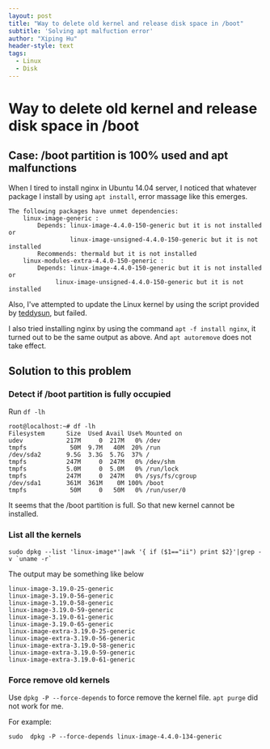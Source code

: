 ```yaml
---
layout: post
title: "Way to delete old kernel and release disk space in /boot"
subtitle: 'Solving apt malfuction error'
author: "Xiping Hu"
header-style: text
tags:
  - Linux
  - Disk
---
```


# Way to delete old kernel and release disk space in /boot #

## Case: /boot partition is 100% used and apt malfunctions ##

When I tired to install nginx in Ubuntu 14.04 server, I noticed that whatever package I install by using `apt install`, error massage like this emerges.

``` shell
The following packages have unmet dependencies: 
	linux-image-generic : 
		Depends: linux-image-4.4.0-150-generic but it is not installed or
		         linux-image-unsigned-4.4.0-150-generic but it is not installed             
		Recommends: thermald but it is not installed
	linux-modules-extra-4.4.0-150-generic : 
		Depends: linux-image-4.4.0-150-generic but it is not installed or
			 linux-image-unsigned-4.4.0-150-generic but it is not installed
```

Also, I've attempted to update the Linux kernel by using the script provided by [teddysun](https://teddysun.com/489.html), but failed.

I also tried installing nginx by using the command `apt -f install nginx`, it turned out to be the same output as above. And `apt autoremove` does not take effect.

## Solution to this problem ##

### Detect if /boot partition is fully occupied ###

Run `df -lh`

``` shell
root@localhost:~# df -lh
Filesystem      Size  Used Avail Use% Mounted on
udev            217M     0  217M   0% /dev
tmpfs            50M  9.7M   40M  20% /run
/dev/sda2       9.5G  3.3G  5.7G  37% /
tmpfs           247M     0  247M   0% /dev/shm
tmpfs           5.0M     0  5.0M   0% /run/lock
tmpfs           247M     0  247M   0% /sys/fs/cgroup
/dev/sda1       361M  361M    0M 100% /boot
tmpfs            50M     0   50M   0% /run/user/0
```

It seems that the /boot partition is full. So that new kernel cannot be installed.

### List all the kernels ###

``` shell
sudo dpkg --list 'linux-image*'|awk '{ if ($1=="ii") print $2}'|grep -v `uname -r`
```

The output may be something like below

``` shell
linux-image-3.19.0-25-generic
linux-image-3.19.0-56-generic
linux-image-3.19.0-58-generic
linux-image-3.19.0-59-generic
linux-image-3.19.0-61-generic
linux-image-3.19.0-65-generic
linux-image-extra-3.19.0-25-generic
linux-image-extra-3.19.0-56-generic
linux-image-extra-3.19.0-58-generic
linux-image-extra-3.19.0-59-generic
linux-image-extra-3.19.0-61-generic
```

### Force remove old kernels ###

Use `dpkg -P --force-depends` to force remove the kernel file. `apt purge` did not work for me.

For example:

``` shell
sudo  dpkg -P --force-depends linux-image-4.4.0-134-generic
```



